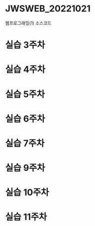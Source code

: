 # JWSWEB_20221021
웹프로그래밍(1) 소스코드
# 실습 3주차
# 실습 4주차
# 실습 5주차
# 실습 6주차
# 실습 7주차
# 실습 9주차
# 실습 10주차
# 실습 11주차